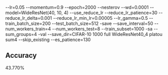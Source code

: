 --lr=0.05 --momentum=0.9 --epoch=2000 --nesterov --wd=0.0001 --model=WideResNet(40, 10, 4) --use_reduce_lr --reduce_lr_patience=30 --reduce_lr_delta=0.001 --reduce_lr_min_lr=0.00005 --lr_gamma=0.5 --train_batch_size=200 --test_batch_size=512 -save --save_interval=50 --num_workers_train=4 --num_workers_test=8 --train_subset=1000 -sa --sum_groups=4 -val --save_dir=CIFAR-10 1000 full WideResNet40_4 platou sum4 --skip_existing --es_patience=130
## Accuracy
 43.770%